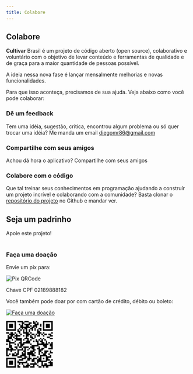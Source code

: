 ```yaml
---
title: Colabore
---
```


## Colabore

**Cultivar** Brasil é um projeto de código aberto (open source), colaborativo e voluntário com o objetivo de levar conteúdo e ferramentas de qualidade e de graça para a maior quantidade de pessoas possível.

A ideia nessa nova fase é lançar mensalmente melhorias e novas funcionalidades.

Para que isso aconteça, precisamos de sua ajuda. Veja abaixo como você pode colaborar:

### Dê um feedback

Tem uma idéia, sugestão, critica, encontrou algum problema ou só quer trocar uma idéia? Me manda um email diegomr86@gmail.com

### Compartilhe com seus amigos

Achou dá hora o aplicativo? Compartilhe com seus amigos

<share></share>

### Colabore com o código

Que tal treinar seus conhecimentos em programação ajudando a construír um projeto incrível e colaborando com a comunidade? Basta clonar o [repositório do projeto](https://github.com/diegomr86/cultivar) no Github e mandar ver.

## Seja um padrinho

<b-button variant="primary" href="https://www.padrim.com.br/cultivar" target="_blank">Apoie este projeto!</b-button>
<br></br>

### Faça uma doação

Envie um pix para:

![Pix QRCode](/cultivar-qrcode.png)

Chave CPF 02189888182

Você também pode doar por com cartão de crédito, débito ou boleto:

[![Faça uma doação](https://www.paypalobjects.com/pt_BR/BR/i/btn/btn_donateCC_LG.gif)](https://www.paypal.com/cgi-bin/webscr?cmd=_s-xclick&hosted_button_id=HH697JKUJ45YG)

![Paypal QRCode](/cultivar-qrcode-paypal.png)